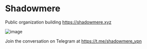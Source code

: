 # Shadowmere

Public organization building <https://shadowmere.xyz>

![image](https://github.com/user-attachments/assets/b36dd510-315d-4f33-9f29-3d954ff04951)

Join the conversation on Telegram at <https://t.me/shadowmere_vpn>
